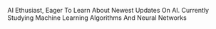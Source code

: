 AI Ethusiast, Eager To Learn About Newest Updates On AI.
Currently Studying Machine Learning Algorithms And Neural Networks
